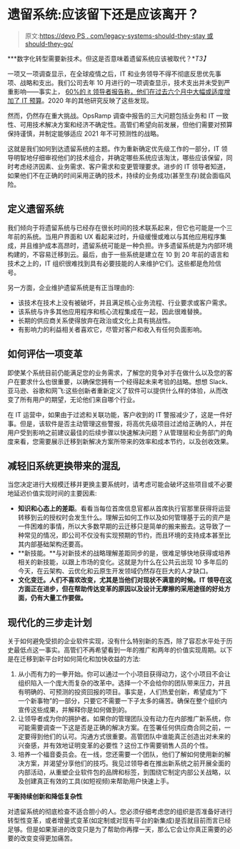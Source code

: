 # 遗留系统:应该留下还是应该离开？

> 原文:[https://devo PS . com/legacy-systems-should-they-stay 或 should-they-go/](https://devops.com/legacy-systems-should-they-stay-or-should-they-go/)

***数字化转型需要新技术。但这是否意味着遗留系统应该被取代？**T3】*

一项又一项调查显示，在全球疫情之后，IT 和业务领导不得不彻底反思优先事项、战略和支出。我们公司去年 10 月进行的一项调查显示，技术支出并未受到严重影响——事实上， [60%的 it 领导者报告称，他们在过去六个月中大幅或适度增加了 IT 预算](https://blog.opsramp.com/it-operations-survey)。2020 年的其他研究反映了这些发现。

然而，仍然存在重大挑战。OpsRamp 调查中报告的三大问题包括业务和 IT 一致性、可用技术解决方案和经济不确定性。高管们希望向前发展，但他们需要对预算保持谨慎，并制定能够适应 2021 年不可预测性的战略。

这就是我们如何到达遗留系统的主题。作为重新确定优先级工作的一部分，IT 领导明智地仔细审视他们的技术组合，并确定哪些系统应该淘汰，哪些应该保留，同时考虑经济因素、业务需求、客户需求和变更管理要求。进步的 IT 领导者知道，如果他们不在正确的时间采用正确的技术，持续的业务成功(甚至生存)就会面临风险。

## 定义遗留系统

我们倾向于将遗留系统与已经存在很长时间的技术联系起来，但它也可能是一个三年前的系统。当用户界面和 UX 看起来过时，升级缓慢或难以与其他应用程序集成，并且维护成本高昂时，遗留系统可能是一种负担。许多遗留系统是为内部环境构建的，不容易迁移到云。最后，由于一些系统是建立在 10 到 20 年前的语言和技术之上的，IT 组织很难找到具有必要技能的人来维护它们。这些都是危险信号。

另一方面，企业维护遗留系统是有正当理由的:

*   该技术在技术上没有被破坏，并且满足核心业务流程、行业要求或客户需求。
*   该系统与许多其他应用程序和核心流程集成在一起，因此很难替换。
*   长期的供应商关系使得放弃在政治或文化上具有挑战性。
*   有影响力的利益相关者喜欢它，尽管对客户和收入有任何负面影响。

## 如何评估一项变革

即使某个系统目前仍能满足您的业务需求，了解您的竞争对手在做什么以及您的客户在要求什么也很重要，以确保您拥有一个经得起未来考验的战略。想想 Slack、亚马逊、谷歌和网飞:这些创新者重新定义了软件可以提供什么样的体验，从而改变了所有用户的期望，无论他们来自哪个行业。

在 IT 运营中，如果由于过滤和关联功能，客户收到的 IT 警报减少了，这是一件好事。但是，该软件是否主动管理这些警报，将高优先级项目过滤给正确的人，并在用户受到影响之前建议最佳的后续步骤以快速解决问题？从管理层和业务部门的角度来看，您需要展示迁移到新解决方案所带来的效率和成本节约，以及创收效果。

## 减轻旧系统更换带来的混乱

当您决定进行大规模迁移并更换主要系统时，请考虑可能会破坏这些项目或不必要地延迟价值实现时间的主要因素:

*   **知识和心态上的差距**。看看当每位首席信息官都从首席执行官那里获得将运营转移到云的授权时会发生什么。理解云如何工作以及如何管理基于云的资产是一件困难的事情，所以大多数早期的云迁移只是简单的搬来搬去。这导致了一种常见的情况，即公司不仅没有实现预期的节约，而且环境的支持成本甚至比其内部基础架构还要高。
*   **新技能。**与对新技术的战略理解差距同步的是，很难足够快地获得或培养相关的新技能，以跟上市场的变化。这就是为什么在公共云出现 10 多年后的今天，在云架构、云优化和云原生开发领域仍然存在巨大的人才缺口。
*   **文化变迁。人们不喜欢改变，尤其是当他们对现状不满意的时候。IT 领导在这方面正在进步，但在帮助传达变革的原因以及设计无摩擦的采用途径的好处方面，仍有大量工作要做。**

## 现代化的三步走计划

关于如何避免受损的企业软件实现，没有什么特别新的东西，除了容忍水平处于历史最低点这一事实。高管们不再希望看到一年的推广和两年的价值实现周期。以下是在迁移到新平台时如何简化和加快收益的方法:

1.  从小而有力的一拳开始。你可以通过一个小项目获得动力，这个小项目不会让组织陷入一个庞大而复杂的改革中。选择一个不会给你的团队带来压力，并且有明确的、可预测的投资回报的项目。事实是，人们热爱创新，希望成为“下一个新事物”的一部分，只要它不需要一下子太多的痛苦。确保在整个组织内宣传这些成果，并解释你是如何做到的。
2.  让领导者成为你的拥护者。如果你的管理团队没有动力在内部推广新系统，你可能需要调查一下这是否是正确的解决方案。在签署任何供应商合同之前，一定要得到他们的认可。沟通方式很重要。高管团队中谁能真正创造出对未来的兴奋感，并有效地证明变革的必要性？这份工作需要销售人员的个性。
3.  培养一个福音委员会。在一线，您还需要一个团队，他们了解如何使用新的解决方案，并渴望分享他们的技巧。我见过领导者在推出新系统之前开展全面的内部活动，从重塑企业软件包的品牌和标签，到围绕它制定内部公关战略，以及创建真正有效的工具(如短视频)来帮助用户快速上手。

**平衡持续创新和降低复杂性**

对遗留系统的彻底检查不适合胆小的人。您必须仔细考虑您的组织是否准备好进行转型性变革，或者增量式变革(如定制或对现有平台的新集成)是否就目前而言已经足够。但是如果渐进的改变只是为了帮助你再撑一天，那么它会让你真正需要的必要的改变变得更加痛苦。